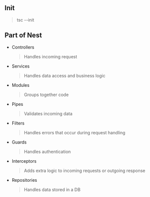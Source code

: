 ## Init

> tsc --init

## Part of Nest

- Controllers
  > Handles incoming request
- Services
  > Handles data access and business logic
- Modules
  > Groups together code
- Pipes
  > Validates incoming data
- Filters
  > Handles errors that occur during request handling
- Guards
  > Handles authentication
- Interceptors
  > Adds extra logic to incoming requests or outgoing response
- Repositories
  > Handles data stored in a DB
